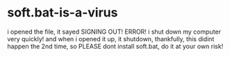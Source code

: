 # soft.bat-is-a-virus
i opened the file, it sayed SIGNING OUT! ERROR! i shut down my computer very quickly! and when i opened it up, it shutdown, thankfully, this didint happen the 2nd time, so PLEASE dont install soft.bat, do it at your own risk!
